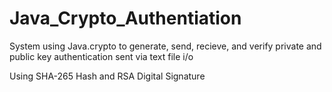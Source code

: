 # Java_Crypto_Authentiation
System using Java.crypto to generate, send, recieve, and verify private and public key authentication sent via text file i/o

Using SHA-265 Hash and RSA Digital Signature
